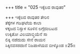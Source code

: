 +++
title = "025 ಇಕ್ಕೆಲದ ರಾವುತರ"

+++
ಇಕ್ಕೆಲದ ರಾವುತರ ತೇರಿನ  
ತೆಕ್ಕೆಗಳ ಗಜಘಟೆಯ ಕಾಲಾ  
ಳಕ್ಕಜದ ನಿಸ್ಸಾಳ ಸೂಳಿನ ಲಗ್ಗೆದಂಬಟದ  
ಉಕ್ಕಿತೋ ವಿಲಯಾಬ್ಧಿಯೆನೆ ಸಾ  
ಲಿಕ್ಕಿ ನಡೆದುದು ಸೇನೆ ರಾಯನ  
ಸಿಕ್ಕಿನವಸರದಾನೆ ನಿಜಪಾಳೆಯವ ಬೀಳ್ಕೊಂಡ      ॥25॥